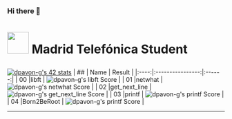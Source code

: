 ### Hi there 👋
# <p scolor="silver"> <img src="https://raw.githubusercontent.com/kube/vscode-42header/master/42.png" width=50> Madrid Telefónica Student </p>

[![dpavon-g's 42 stats](https://badge42.herokuapp.com/api/stats/dpavon-g?privacyEmail=true)](https://github.com/JaeSeoKim/badge42)
|  ##  |			Name				| Result |
|:----:|:----------------:|:------:|
|  00  |libft							          | ![dpavon-g's libft Score](https://badge42.herokuapp.com/api/project/dpavon-g/Libft) |
|  01  |netwhat     			          | ![dpavon-g's netwhat Score](https://badge42.herokuapp.com/api/project/dpavon-g/netwhat) |
|  02  |get_next_line			          | ![dpavon-g's get_next_line Score](https://badge42.herokuapp.com/api/project/dpavon-g/get_next_line) |
|  03  |printf        		          | ![dpavon-g's printf Score](https://badge42.herokuapp.com/api/project/dpavon-g/ft_printf) |
|  04  |Born2BeRoot       		      | ![dpavon-g's printf Score](https://badge42.herokuapp.com/api/project/dpavon-g/Born2BeRoot) |


---
<!--
**flakkpei/flakkpei** is a ✨ _special_ ✨ repository because its `README.md` (this file) appears on your GitHub profile.

Here are some ideas to get you started:

- 🔭 I’m currently working on ...
- 🌱 I’m currently learning ...
- 👯 I’m looking to collaborate on ...
- 🤔 I’m looking for help with ...
- 💬 Ask me about ...
- 📫 How to reach me: ...
- 😄 Pronouns: ...
- ⚡ Fun fact: ...
-->
